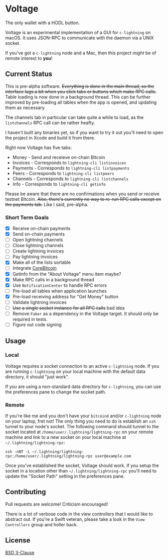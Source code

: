 # Voltage

The only wallet with a HODL button.

Voltage is an experimental implementation of a GUI for `c-lightning` on macOS. It uses JSON-RPC to communicate with the daemon via a UNIX socket.

If you've got a `c-lightning` node and a Mac, then this project *might* be of remote interest to **you**!

## Current Status

This is pre-alpha software. ~~Everything is done in the main thread, so the interface lags a bit when you click tabs or buttons which make RPC calls.~~  Table loading is now done in a background thread. This can be further improved by pre-loading all tables when the app is opened, and updating them as necessary.

The channels tab in particular can take quite a while to load, as the `listchannels` RPC call can be rather heafty.

I haven't built any binaries yet, so if you want to try it out you'll need to open the project in Xcode and build it from there.

Right now Voltage has five tabs:

- Money - Send and receieve on-chain Bitcoin
- Invoices - Corresponds to `lightning-cli listinvoices`
- Payments - Corresponds to `lightning-cli listpayments`
- Peers - Corresponds to `lightning-cli listpeers`
- Channels - Corresponds to `lightning-cli listchannels`
- Info - Corresponds to `lightning-cli getinfo`

Please be aware that there are no confirmations when you send or receive testnet Bitcoin. ~~Also, there's currently no way to re-run RPC calls except on the payments tab.~~ Like I said, pre-alpha.

### Short Term Goals

- [X] Receive on-chain payments
- [X] Send on-chain payments
- [ ] Open lightning channels
- [ ] Close lightning channels
- [ ] Create lightning invoices
- [ ] Pay lightning invoices
- [X] Make all of the lists sortable
- [ ] Integrate [CoreBitcoin](https://github.com/oleganza/CoreBitcoin)
- [X] Getinfo from the "About Voltage" menu item maybe?
- [X] Make RPC calls in a background thread
- [X] Use `NotificationCenter` to handle RPC errors
- [ ] Pre-load all tables when application launches
- [X] Pre-load receiving address for "Get Money" button
- [ ] Validate lightning invoices
- [ ] ~~Use a single socket instance for all RPC calls~~ bad idea
- [ ] Remove `Faker` as a dependency in the Voltage target. It should only be required in tests.
- [ ] Figure out code signing

## Usage

### Local

Voltage requires a socket connection to an active `c-lightning` node. If you are running `c-lightning` on your local machine with the default data directory, it should "just work".

If you are using a non-standard data directory for `c-lightning`, you can use the preferences pane to change the socket path.

### Remote

If you're like me and you don't have your `bitcoind` and/or `c-lightning` node on your laptop, fret not! The only thing you need to do is establish an `ssh` tunnel to your node's socket. The following command should tunnel to the socket located at `/home/user/.lightning/lightning-rpc` on your remote machine and link to a new socket on your local machine at `~/.lightning/lightning-rpc`:

    ssh -nNT -L ~/.lightning/lightning-rpc:/home/user/.lightning/lightning-rpc user@example.com

Once you've established the socket, Voltage should work. If you setup the socket in a location other than `~/.lightning/lightning-rpc` you'll need to update the "Socket Path" setting in the preferences pane.

## Contributing

Pull requests are welcome! Criticism encouraged!

There is a lot of verbose code in the view controllers that I would like to abstract out. If you're a Swift veteran, please take a look in the `View Controllers` group and holler back.

## License

[BSD 3-Clause](LICENSE.md)
